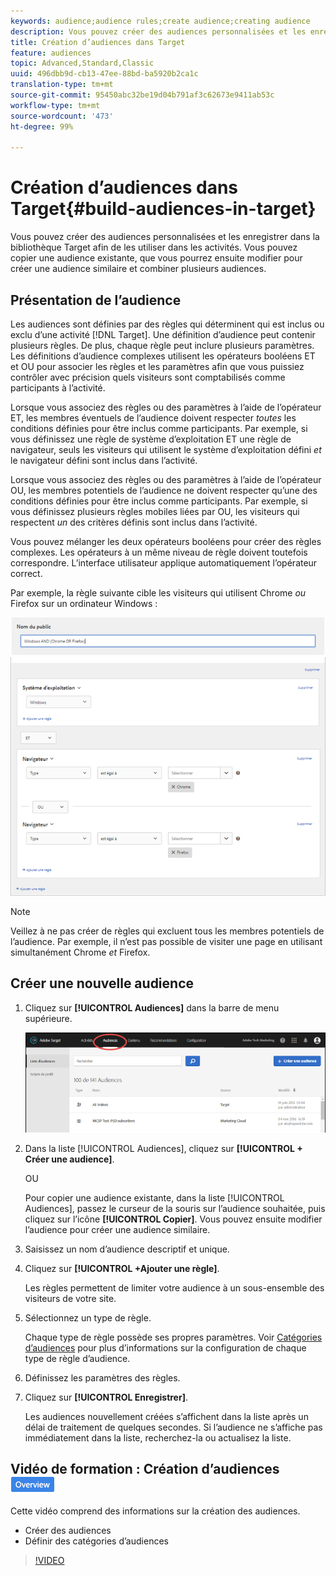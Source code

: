 ```yaml
---
keywords: audience;audience rules;create audience;creating audience
description: Vous pouvez créer des audiences personnalisées et les enregistrer dans la bibliothèque Target afin de les utiliser dans les activités. Vous pouvez copier une audience existante, que vous pourrez ensuite modifier pour créer une audience similaire et combiner plusieurs audiences.
title: Création d’audiences dans Target
feature: audiences
topic: Advanced,Standard,Classic
uuid: 496dbb9d-cb13-47ee-88bd-ba5920b2ca1c
translation-type: tm+mt
source-git-commit: 95450abc32be19d04b791af3c62673e9411ab53c
workflow-type: tm+mt
source-wordcount: '473'
ht-degree: 99%

---
```



# Création d’audiences dans Target{#build-audiences-in-target}

Vous pouvez créer des audiences personnalisées et les enregistrer dans la bibliothèque Target afin de les utiliser dans les activités. Vous pouvez copier une audience existante, que vous pourrez ensuite modifier pour créer une audience similaire et combiner plusieurs audiences.

## Présentation de l’audience

Les audiences sont définies par des règles qui déterminent qui est inclus ou exclu d’une activité [!DNL Target]. Une définition d’audience peut contenir plusieurs règles. De plus, chaque règle peut inclure plusieurs paramètres. Les définitions d’audience complexes utilisent les opérateurs booléens ET et OU pour associer les règles et les paramètres afin que vous puissiez contrôler avec précision quels visiteurs sont comptabilisés comme participants à l’activité.

Lorsque vous associez des règles ou des paramètres à l’aide de l’opérateur ET, les membres éventuels de l’audience doivent respecter *toutes* les conditions définies pour être inclus comme participants. Par exemple, si vous définissez une règle de système d’exploitation ET une règle de navigateur, seuls les visiteurs qui utilisent le système d’exploitation défini *et* le navigateur défini sont inclus dans l’activité.

Lorsque vous associez des règles ou des paramètres à l’aide de l’opérateur OU, les membres potentiels de l’audience ne doivent respecter qu’une des conditions définies pour être inclus comme participants. Par exemple, si vous définissez plusieurs règles mobiles liées par OU, les visiteurs qui respectent *un* des critères définis sont inclus dans l’activité.

Vous pouvez mélanger les deux opérateurs booléens pour créer des règles complexes. Les opérateurs à un même niveau de règle doivent toutefois correspondre. L’interface utilisateur applique automatiquement l’opérateur correct.

Par exemple, la règle suivante cible les visiteurs qui utilisent Chrome *ou* Firefox sur un ordinateur Windows :

![Création d’une audience](assets/audience_create.png)

>[!NOTE]
>
>Veillez à ne pas créer de règles qui excluent tous les membres potentiels de l’audience. Par exemple, il n’est pas possible de visiter une page en utilisant simultanément Chrome *et* Firefox.

## Créer une nouvelle audience

1. Cliquez sur **[!UICONTROL Audiences]** dans la barre de menu supérieure.

   ![](assets/audiences_list.png)

1. Dans la liste [!UICONTROL Audiences], cliquez sur **[!UICONTROL + Créer une audience]**.

   OU

   Pour copier une audience existante, dans la liste [!UICONTROL Audiences], passez le curseur de la souris sur l’audience souhaitée, puis cliquez sur l’icône **[!UICONTROL Copier]**. Vous pouvez ensuite modifier l’audience pour créer une audience similaire.

1. Saisissez un nom d’audience descriptif et unique.
1. Cliquez sur **[!UICONTROL +Ajouter une règle]**.

   Les règles permettent de limiter votre audience à un sous-ensemble des visiteurs de votre site.
1. Sélectionnez un type de règle.

   Chaque type de règle possède ses propres paramètres. Voir [Catégories d’audiences](/help/c-target/c-audiences/c-target-rules/target-rules.md#concept_E3A77E42F1644503A829B5107B20880D) pour plus d’informations sur la configuration de chaque type de règle d’audience.
1. Définissez les paramètres des règles.
1. Cliquez sur **[!UICONTROL Enregistrer]**.

   Les audiences nouvellement créées s’affichent dans la liste après un délai de traitement de quelques secondes. Si l’audience ne s’affiche pas immédiatement dans la liste, recherchez-la ou actualisez la liste.

## Vidéo de formation : Création d’audiences ![badge Aperçu](/help/assets/overview.png)

Cette vidéo comprend des informations sur la création des audiences.

* Créer des audiences
* Définir des catégories d’audiences

>[!VIDEO](https://video.tv.adobe.com/v/17392)